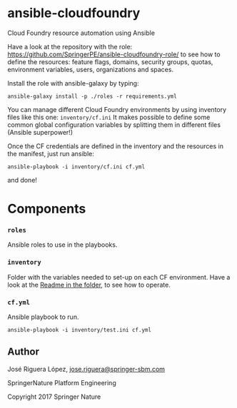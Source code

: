 # ansible-cloudfoundry

Cloud Foundry resource automation using Ansible

Have a look at the repository with the role:
https://github.com/SpringerPE/ansible-cloudfoundry-role/
to see how to define the resources: feature flags, domains, security groups, quotas,
environment variables, users, organizations and spaces.

Install the role with ansible-galaxy by typing:

```
ansible-galaxy install -p ./roles -r requirements.yml
```

You can manage different Cloud Foundry environments by using inventory
files like this one: `inventory/cf.ini`
It makes possible to define some common global configuration variables by splitting
them in different files (Ansible superpower!)

Once the CF credentials are defined in the inventory and the resources in the manifest,
just run ansible:

```
ansible-playbook -i inventory/cf.ini cf.yml
```

and done!


# Components

### `roles`

Ansible roles to use in the playbooks.


### `inventory`

Folder with the variables needed to set-up on each CF environment.
Have a look at the [Readme in the folder](https://github.com/SpringerPE/ansible-cloudfoundry/blob/master/inventory/Readme.md), to see how to operate.


### `cf.yml`

Ansible playbook to run.

```
ansible-playbook -i inventory/test.ini cf.yml
```



## Author

José Riguera López, jose.riguera@springer-sbm.com

SpringerNature Platform Engineering

Copyright 2017 Springer Nature
